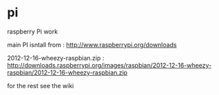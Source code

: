 pi
==

raspberry Pi work


main PI isntall from  : http://www.raspberrypi.org/downloads 

2012-12-16-wheezy-raspbian.zip  : http://downloads.raspberrypi.org/images/raspbian/2012-12-16-wheezy-raspbian/2012-12-16-wheezy-raspbian.zip

for the rest see the wiki
